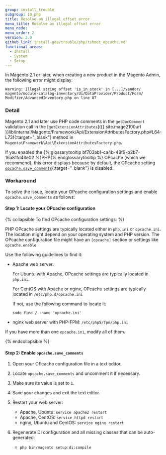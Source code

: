 ```yaml
---
group: install_trouble
subgroup: 10_php
title: Resolve an illegal offset error
menu_title: Resolve an illegal offset error
menu_node:
menu_order: 2
version: 2.0
github_link: install-gde/trouble/php/tshoot_opcache.md
functional_areas:
  - Install
  - System
  - Setup
---
```


In Magento 2.1 or later, when creating a new product in the Magento Admin, the following error might display:

	Warning: Illegal string offset 'is_in_stock' in [...]/vendor/
	magento/module-catalog-inventory/Ui/DataProvider/Product/Form/
	Modifier/AdvancedInventory.php on line 87

### Detail
Magento 2.1 and later use PHP code comments in the `getDocComment` validation call in the [`getExtensionAttributes`]({{ site.mage2100url }}lib/internal/Magento/Framework/Api/ExtensionAttributesFactory.php#L64-L73){:target="_blank"} method in `Magento\Framework\Api\ExtensionAttributesFactory.php`.

If you enabled the {% glossarytooltip bf703ab1-ca4b-48f9-b2b7-16a81fd46e02 %}PHP{% endglossarytooltip %} OPcache (which we recommend), this error displays because by default, the OPcache setting [`opcache.save_comments`](http://php.net/manual/en/opcache.configuration.php#ini.opcache.save_comments){:target="_blank"} is disabled.

### Workaround
To solve the issue, locate your OPcache configuration settings and enable `opcache.save_comments` as follows:

#### Step 1: Locate your OPcache configuration
{% collapsible To find OPcache configuration settings: %}

PHP OPcache settings are typically located either in `php.ini` or `opcache.ini`. The location might depend on your operating system and PHP version. The OPcache configuration file might have an `[opcache]` section or settings like `opcache.enable`.

Use the following guidelines to find it:

*	Apache web server:

	For Ubuntu with Apache, OPcache settings are typically located in `php.ini`. 

	For CentOS with Apache or nginx, OPcache settings are typically located in `/etc/php.d/opcache.ini`

	If not, use the following command to locate it:

		sudo find / -name 'opcache.ini'

*	nginx web server with PHP-FPM: `/etc/php5/fpm/php.ini`

If you have more than one `opcache.ini`, modify all of them.

{% endcollapsible %}

#### Step 2: Enable `opcache.save_comments`
1.	Open your OPcache configuration file in a text editor.
2.	Locate `opcache.save_comments` and uncomment it if necessary.
3.	Make sure its value is set to `1`.
4.	Save your changes and exit the text editor.
5.	Restart your web server:

	*	Apache, Ubuntu: `service apache2 restart`
	*	Apache, CentOS: `service httpd restart`
	*	nginx, Ubuntu and CentOS: `service nginx restart`

6.	Regenerate DI configuration and all missing classes that can be auto-generated:

	*	`php bin/magento setup:di:compile`
